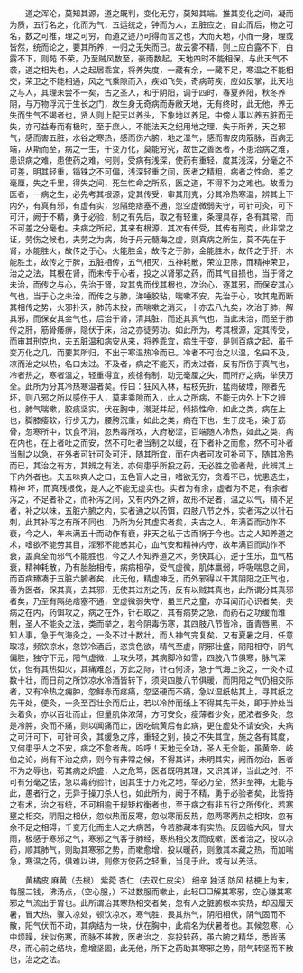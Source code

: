 <!-- { "loadSidebar": true } -->
　　道之浑沦，莫知其源，道之既判，变化无穷，莫知其端。推其变化之间，凝而为质，五行名之，化而为气，五运统之，钟而为人，五脏应之，自此而后，物之可名，数之可推，理之可穷，而道之迹乃可得而言之也，大而天地，小而一身，理或皆然，统而论之，要其所养，一归之无失而已。故云雾不精，则上应白露不下，白露不下，则苑 不荣，乃至贼风数至，豪雨数起，天地四时不能相保，与此天气不袭，道之相失也，人之起居乖宜，将养失度，一藏有余，一藏不足，寒温之不能相交，荣卫之不能相通，风之气乘隙而入，疾如飞矢，奇病苛疾，应如反掌，此天地之与人，其理未尝不一矣，古之圣人，和于阴阳，调于四时，春夏养阳，秋冬养阴，与万物浮沉于生长之门，故生身无奇病而寿敝天地，无有终时，此无他，养无失而生气不竭者也，贤人则上配天以养头，下象地以养足，中傍人事以养五脏而无失，亦可益寿而有极时，至于庶人，不能法天之纪用地之理，失于所养，天之邪气，感而害五脏，水谷之寒热，感而伤六腑，地之湿气，感而害皮肉筋脉，百病无端，从斯而至，病之一生，千变万化，莫能穷究，故世之善医者，不患治病之难，患识病之难，患使药之难，何则，受病有浅深，使药有重轻，度其浅深，分毫之不可差，明其轻重，锱铢之不可偏，浅深轻重之间，医者之精粗，病者之性命，差之毫厘，失之千里，得失之间，死生性命之所系，医之道，不得不为之难也。故善为医者，一病之生，必先考其根源，定其传受，审其刑克，分其冷热寒温，辨其上下内外，有真有邪，有虚有实，忽隔绝痞塞不通，忽空虚微弱失守，可针可灸，可下可汗，阙于不精，勇于必验，制之有先后，取之有轻重，条理具存，各有其常，而不可差之分毫也。夫病之所起，其来有根源，其次有传受，其传有刑克，此非常之证，劳伤之候也，夫劳之为病，始于丹元髓海之虚，则真病之所生，莫不先在于肾，水能胜火，故传之于心。火能胜金，故传之于肺，金能胜木，故传之于肝，木能胜土，故传之于脾，五脏相传，五气相灭，五神耗散，荣泣卫除，而精神荣卫，治之之法，其根在肾，而未传于心者，投之以肾邪之药，而其气自损也，当于肾之未治，而传之与心，先治于肾，攻其鬼而伐其根也，次治心，逐其邪，而保安其心气也，当于心之未治，而传之与肺，涕唾胶粘，喘嗽不安，先治于心，攻其鬼而断其相传之势，火邪扑灭，肺药未投，而喘嗽之消灭，十亦去八九矣，次治于肺，解其邪，而保安其金气也，后治于肾，清其脏，而还其真气也，当此未治，而至于肺传之肝，筋骨痿痹，隐伏于床，治之亦徒劳功。如此所为，考其根源，定其传受，而审其刑克也，夫五脏温和病安从来，将养乖宜，病生于变，是则百病之起，虽千变万化之几，而要其所归，不出于寒温热冷而已。冷者不可治之以温，名曰不及，凉而治之以热，名曰太过。不及者，病之不能灭，而太过者，反有所伤于真气也，冷者热之，寒者温之，轻重得宜，疾徐有制，动无毫厘之失，而所疗之病，举获万全。此所为分其冷热寒温者矣。传曰：狂风入林，枯枝先折，猛雨破堙，隙者先坏，则八邪之所以感伤于人，莫非乘隙而入，此人之所病，不能无内外上下之辨也，肺气喘嗽，胶痰坚实，伏在胸中，潮涎并起，倾损性命，如此之类，病在上也，脚膝痿软，行步无力，腰胯沉重，如此之类，病在下也，生于皮毛，染于筋骨，忽寒所中，饮食不消，忽热毒所攻，大府秘涩，百端随人冷热，如此之类，病在内也，在上者吐之而安，然不可吐者当制之以缓，在下者补之而愈，然不可补者当制之以急，在外者可针可灸可汗，随其所宜，而在内者可攻可补可下，随其冷热而已，其治之有方，其辨之有法，亦何患乎所投之药，无必胜之验者哉，此辨其上下内外者也。夫五味爽人之口，五色盲人之目，嗜欲无穷，贪着不已，忧患迭生，精神 坏，而真残根伐，是人之不能无虚实也。实者为有余，虚者为不足，有余者泻之，不足者补之，而补泻之间，又有内外之辨，故形不足者，温之以气，精不足者，补之以味，五脏六腑之内，实者通之以药饵，四肢八节之外，实者泻之以针石刺，此其补泻之有所不同也，乃所为分其虚实者矣，夫古之人，年满百而动作不衰，今之人，年未满五十而动作有衰，非天之私于古而祸于今也。古之人知养道之术，嗜欲不能劳其目，淫邪不能惑其心，血气安和精神内守，故年满百而动作不衰，盖真全而邪气不能胜也，今之人不知养道之术，务快其心，逆于生乐，血气枯衰，精神耗散，乃有胎胎相传，病病相孕，受气虚微，肌体羸弱，呼吸喘息之间，而百病臻凑于五脏六腑者矣，此无他，精虚神乏，而外邪得以干其阴阳之正气也，善为医者，保其真，去其邪，无使其过剂之药，反有以贼其真也，此所谓分其真邪者矣，乃至有隔绝痞塞不通，空虚微弱失守，虽三尺之童，亦耳闻而心识者矣，夫病之在内，药饵攻之，病之在外，针石取之，其有病势之急，而药石之功缓而难制，圣人不能灸之法，类而举之，若今阴毒伤寒，其四肢八节皆冷，面青唇黑，不知人事，急于气海灸之，一灸不过十数壮，而人神气完复矣，又有夏暑之月，任意取凉，频饮凉水，忽饮冷酒后，恣贪色欲，精气至虚，阴邪壮盛，阴阳相夺，阴气偏胜，独守下元，阳气虚微，上攻头项，其病脚冷如雪，四肢八节俱寒，脉气深伏，但有其热如火，其痛难忍，方此之际，针石何济，急于气海上灸之，一灸不过数十壮，而日前之所饮凉水冷酒皆转下，须臾四肢八节俱暖，而阴阳之气仍相交际者，又有冷热之痈肿，忽鲜赤而疼痛，忽坚硬而不痛，急以湿纸帖其上，寻其纸之先干处，便灸，一灸至百壮余而后止，若以冷肿而纸上不得其先干处，即于肿处当头着灸，亦以百壮而止，但量肌体浓薄，方可安灸，瘦薄者少灸，肥浓者多灸，忽是冷肿，灸而不痛，则以闻痛而止，因吃硫黄后有此病，更在虚处不请安灸，夫病之可汗可下，可针可灸，其缓急之序，重轻之别，操之不失其宜，施之各有其度，又何患乎人之不安，病之不愈者哉。呜呼！天地无全功，圣人无全能，虽黄帝、岐伯之论，尚有不治之病，则今有非常之候，不得其详，未明其实，阙而勿治，医者不为之辱也，苟其病之炽盛，人之危笃，医者既明其理，又识其详，当此之时，不可有分毫之怯，急以毒药验针，回其生于万死之地，举必万全，然非至神，无能与此，愚者行之，无异于操刀杀人也，如此所为，阙于不精，勇于必验者矣，此皆持之有术，治之有统，不可相逾于规矩权衡者也，至于病之有非五行之所传化，若寒壅之相交，阴阳之相伏，忽似热而反寒，忽似寒而反热，忽两寒两热之相攻，忽有余不足之相碍，千变万化而生人之大病苦，今若肺藏本有实热。反因临大风，冒大雨，极感于寒邪之气，寒邪之气客于肺经，寒热相交发而成嗽，医者治之，投以凉药，顺其肺气，则助其寒邪之势，而嗽愈增，投以暖药，则激其本藏之热，而加喘急，寒温之药，俱难以进，则修方使药之轻重，当见于此，或有以羌活。

　　黄橘皮 麻黄（去根） 紫菀 杏仁（去双仁皮尖） 细辛 独活 防风 桔梗上为末，每服二钱，沸汤点，（空心服，）不过数服而嗽止，此轻□□解其寒邪，空心赚其寒邪之气流出于胃也。此所谓治其寒热相交者矣，忽有人之脏腑根本实热，却因履天暑，冒大热，骤入凉处，顿饮凉水，寒气胜，畏其热气，阴阳相伏，阴气固而不散，阳气伏而不动，其病结为一块，伏在胸中，此病名为伏暑者也。其候忽寒，心中烦躁，状似伤寒，而脉不甚数，医者治之，妄投转药，虽六腑之精华，悉皆荡尽，而心前之结块，愈增坚固，此无他，所下之药助其寒邪之势，阴气转坚而不散也，治之之法。

